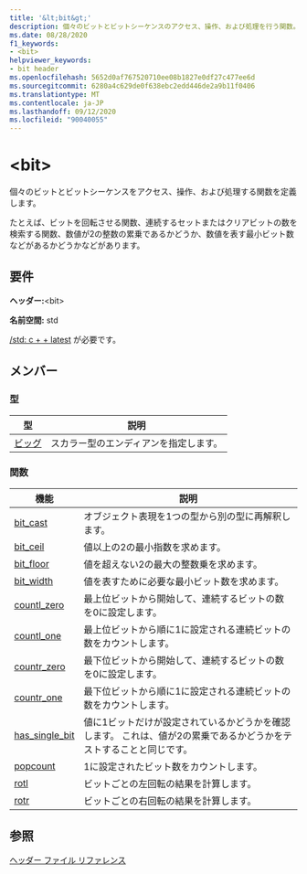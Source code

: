 ```yaml
---
title: '&lt;bit&gt;'
description: 個々のビットとビットシーケンスのアクセス、操作、および処理を行う関数。
ms.date: 08/28/2020
f1_keywords:
- <bit>
helpviewer_keywords:
- bit header
ms.openlocfilehash: 5652d0af767520710ee08b1827e0df27c477ee6d
ms.sourcegitcommit: 6280a4c629de0f638ebc2edd446de2a9b11f0406
ms.translationtype: MT
ms.contentlocale: ja-JP
ms.lasthandoff: 09/12/2020
ms.locfileid: "90040055"
---
```

# <a name="ltbitgt"></a>&lt;bit&gt;

個々のビットとビットシーケンスをアクセス、操作、および処理する関数を定義します。

たとえば、ビットを回転させる関数、連続するセットまたはクリアビットの数を検索する関数、数値が2の整数の累乗であるかどうか、数値を表す最小ビット数などがあるかどうかなどがあります。

## <a name="requirements"></a>要件

**ヘッダー:**\<bit>

**名前空間:** std

[/std: c + + latest](../build/reference/std-specify-language-standard-version.md) が必要です。

## <a name="members"></a>メンバー

### <a name="types"></a>型

| 型 | 説明 |
|--------|----------|
| [ビッグ](bit-enum.md) | スカラー型のエンディアンを指定します。 |

### <a name="functions"></a>関数

| 機能 | 説明 |
|-----|-----|
|[bit_cast](bit-functions.md#bit_cast) | オブジェクト表現を1つの型から別の型に再解釈します。 |
|[bit_ceil](bit-functions.md#bit_ceil) | 値以上の2の最小指数を求めます。 |
|[bit_floor](bit-functions.md#bit_floor) | 値を超えない2の最大の整数乗を求めます。 |
|[bit_width](bit-functions.md#bit_width) | 値を表すために必要な最小ビット数を求めます。 |
|[countl_zero](bit-functions.md#countl_zero) | 最上位ビットから開始して、連続するビットの数を0に設定します。 |
|[countl_one](bit-functions.md#countl_one) | 最上位ビットから順に1に設定される連続ビットの数をカウントします。 |
|[countr_zero](bit-functions.md#countr_zero) | 最下位ビットから開始して、連続するビットの数を0に設定します。 |
|[countr_one](bit-functions.md#countl_one) | 最下位ビットから順に1に設定される連続ビットの数をカウントします。 |
|[has_single_bit](bit-functions.md#has_single_bit) | 値に1ビットだけが設定されているかどうかを確認します。 これは、値が2の累乗であるかどうかをテストすることと同じです。 |
|[popcount](bit-functions.md#popcount) | 1に設定されたビット数をカウントします。 |
|[rotl](bit-functions.md#rotl) | ビットごとの左回転の結果を計算します。 |
|[rotr](bit-functions.md#rotr) | ビットごとの右回転の結果を計算します。 |

## <a name="see-also"></a>参照

[ヘッダー ファイル リファレンス](cpp-standard-library-header-files.md)